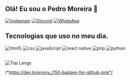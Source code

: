 ## Olá! Eu sou o Pedro Moreira 👋


[![Instagram](https://img.shields.io/badge/Instagram-E4405F?style=for-the-badge&logo=instagram&logoColor=white)](https://www.instagram.com/pedro_moreirat/)
[![Discord](https://img.shields.io/badge/Discord-7289DA?style=for-the-badge&logo=discord&logoColor=white)](https://discordapp.com/users/620363768550916106)
[![WhatsApp](https://img.shields.io/badge/WhatsApp-25D366?style=for-the-badge&logo=whatsapp&logoColor=white)](https://api.whatsapp.com/send/?phone=5518996941815&text&type=phone_number&app_absent=0)

## Tecnologias que uso no meu dia.
<div style="display: inline_block">
<img align="center" alt="html5" src="https://img.shields.io/badge/HTML5-E34F26?style=for-the-badge&logo=html5&logoColor=white"/>
<img align="center" alt="css" src="https://img.shields.io/badge/CSS3-1572B6?style=for-the-badge&logo=css3&logoColor=white"/>
<img align="center" alt="javaScript" src="https://img.shields.io/badge/JavaScript-F7DF1E?style=for-the-badge&logo=javascript&logoColor=black"/>
<img align="center" alt="react native" src="https://img.shields.io/badge/React_Native-20232A?style=for-the-badge&logo=react&logoColor=61DAFB"/>
<img align="center" alt="php" src="https://img.shields.io/badge/PHP-777BB4?style=for-the-badge&logo=php&logoColor=white"/>
<img align="center" alt="python" src="https://img.shields.io/badge/Python-14354C?style=for-the-badge&logo=python&logoColor=white"/>
</div>

<div><br></div>

![Top Langs](https://github-readme-stats.vercel.app/api/top-langs/?username=PedroMoreiragit&layout=compact)




/*https://dev.to/envoy_/150-badges-for-github-pnk*/
